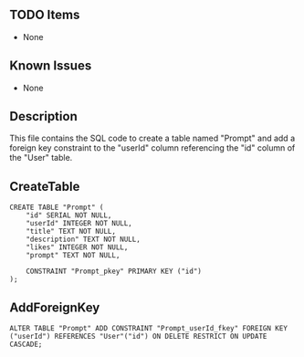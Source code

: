 ## TODO Items
- None

## Known Issues
- None

## Description
This file contains the SQL code to create a table named "Prompt" and add a foreign key constraint to the "userId" column referencing the "id" column of the "User" table.

## CreateTable
```
CREATE TABLE "Prompt" (
    "id" SERIAL NOT NULL,
    "userId" INTEGER NOT NULL,
    "title" TEXT NOT NULL,
    "description" TEXT NOT NULL,
    "likes" INTEGER NOT NULL,
    "prompt" TEXT NOT NULL,

    CONSTRAINT "Prompt_pkey" PRIMARY KEY ("id")
);
```

## AddForeignKey
```
ALTER TABLE "Prompt" ADD CONSTRAINT "Prompt_userId_fkey" FOREIGN KEY ("userId") REFERENCES "User"("id") ON DELETE RESTRICT ON UPDATE CASCADE;
```